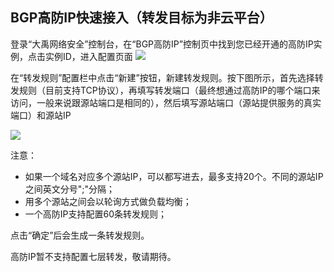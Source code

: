 ## BGP高防IP快速接入（转发目标为非云平台）

登录“大禹网络安全”控制台，在“BGP高防IP”控制页中找到您已经开通的高防IP实例，点击实例ID，进入配置页面
![](http://imgcache.tcecqpoc.fsphere.cn/image/mc.qcloudimg.com/static/img/fd9063bdf1f69cb2f4c5bd73d1764787/image.png)

在“转发规则”配置栏中点击“新建”按钮，新建转发规则。按下图所示，首先选择转发规则（目前支持TCP协议），再填写转发端口（最终想通过高防IP的哪个端口来访问，一般来说跟源站端口是相同的），然后填写源站端口（源站提供服务的真实端口）和源站IP

![](http://imgcache.tcecqpoc.fsphere.cn/image/mc.qcloudimg.com/static/img/86a466a99e39b3a04685644e00d105b7/image.png)

注意：

- 如果一个域名对应多个源站IP，可以都写进去，最多支持20个。不同的源站IP之间英文分号";"分隔；
- 用多个源站之间会以轮询方式做负载均衡；
- 一个高防IP支持配置60条转发规则；

点击“确定”后会生成一条转发规则。

高防IP暂不支持配置七层转发，敬请期待。



